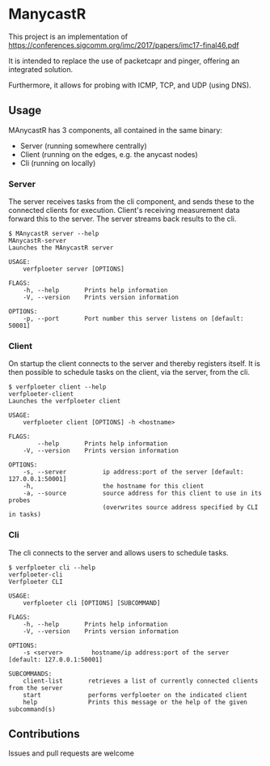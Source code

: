 # ManycastR

This project is an implementation of https://conferences.sigcomm.org/imc/2017/papers/imc17-final46.pdf

It is intended to replace the use of packetcapr and pinger, offering an integrated solution.

Furthermore, it allows for probing with ICMP, TCP, and UDP (using DNS).

## Usage

MAnycastR has 3 components, all contained in the same binary:
 - Server (running somewhere centrally)
 - Client (running on the edges, e.g. the anycast nodes)
 - Cli (running on locally)

### Server

The server receives tasks from the cli component, and sends these to the connected clients
for execution. Client's receiving measurement data forward this to the server. The server streams back results to the cli.

```
$ MAnycastR server --help
MAnycastR-server
Launches the MAnycastR server

USAGE:
    verfploeter server [OPTIONS]

FLAGS:
    -h, --help       Prints help information
    -V, --version    Prints version information

OPTIONS:
    -p, --port       Port number this server listens on [default: 50001]
```

### Client

On startup the client connects to the server and thereby registers itself. It is then possible
to schedule tasks on the client, via the server, from the cli.

```
$ verfploeter client --help
verfploeter-client
Launches the verfploeter client

USAGE:
    verfploeter client [OPTIONS] -h <hostname>

FLAGS:
        --help       Prints help information
    -V, --version    Prints version information

OPTIONS:
    -s, --server          ip address:port of the server [default: 127.0.0.1:50001]
    -h,                   the hostname for this client
    -a, --source          source address for this client to use in its probes
                          (overwrites source address specified by CLI in tasks)
```

### Cli

The cli connects to the server and allows users to schedule tasks.

```
$ verfploeter cli --help
verfploeter-cli
Verfploeter CLI

USAGE:
    verfploeter cli [OPTIONS] [SUBCOMMAND]

FLAGS:
    -h, --help       Prints help information
    -V, --version    Prints version information

OPTIONS:
    -s <server>        hostname/ip address:port of the server [default: 127.0.0.1:50001]

SUBCOMMANDS:
    client-list       retrieves a list of currently connected clients from the server
    start             performs verfploeter on the indicated client
    help              Prints this message or the help of the given subcommand(s)
```
## Contributions

Issues and pull requests are welcome
